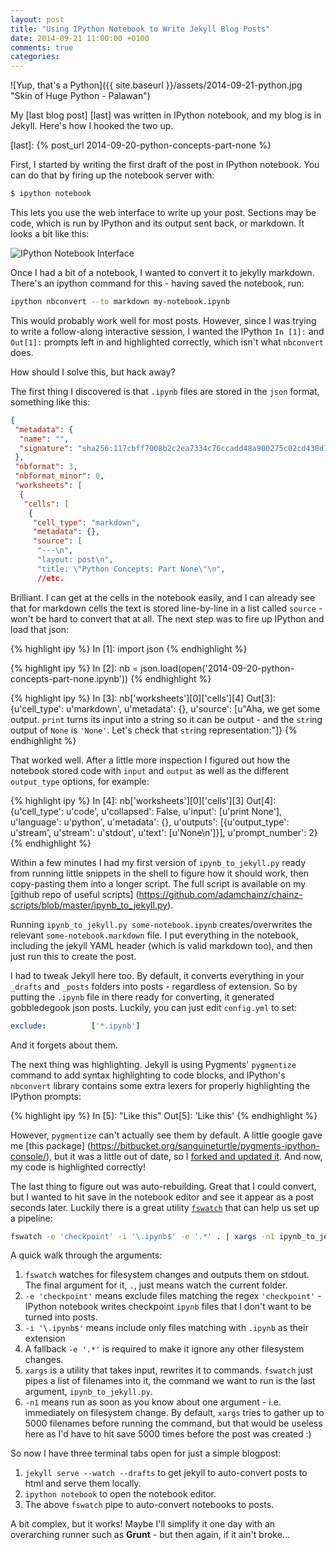 ```yaml
---
layout: post
title: "Using IPython Notebook to Write Jekyll Blog Posts"
date: 2014-09-21 11:00:00 +0100
comments: true
categories:
---
```


![Yup, that's a Python]({{ site.baseurl }}/assets/2014-09-21-python.jpg "Skin of Huge Python - Palawan")

My [last blog post] [last] was written in IPython notebook, and my blog is in Jekyll. Here's how I hooked the two up.

[last]: {% post_url 2014-09-20-python-concepts-part-none %}

First, I started by writing the first draft of the post in IPython notebook. You can do that by firing up the notebook server with:

```sh
$ ipython notebook
```

This lets you use the web interface to write up your post. Sections may be code, which is run by IPython and its output sent back, or markdown. It looks a bit like this:

<img src="{{ site.baseurl }}/assets/2014-09-21-ipython-notebook.png" class='screenshot' alt='IPython Notebook Interface'>

Once I had a bit of a notebook, I wanted to convert it to jekylly markdown. There's an ipython command for this - having saved the notebook, run:

```sh
ipython nbconvert --to markdown my-notebook.ipynb
```

This would probably work well for most posts. However, since I was trying to write a follow-along interactive session, I wanted the IPython `In [1]:` and `Out[1]:` prompts left in and highlighted correctly, which isn't what `nbconvert` does.

How should I solve this, but hack away?

The first thing I discovered is that `.ipynb` files are stored in the `json` format, something like this:

```json
{
 "metadata": {
  "name": "",
  "signature": "sha256:117cbff7008b2c2ea7334c76ccadd48a900275c02cd438d7ffd76c030fb87e0b"
 },
 "nbformat": 3,
 "nbformat_minor": 0,
 "worksheets": [
  {
   "cells": [
    {
     "cell_type": "markdown",
     "metadata": {},
     "source": [
      "---\n",
      "layout: post\n",
      "title: \"Python Concepts: Part None\"\n",
      //etc.
```

Brilliant. I can get at the cells in the notebook easily, and I can already see that for markdown cells the text is stored line-by-line in a list called `source` - won't be hard to convert that at all. The next step was to fire up IPython and load that json:

{% highlight ipy %}
In [1]: import json
{% endhighlight %}

{% highlight ipy %}
In [2]: nb = json.load(open('2014-09-20-python-concepts-part-none.ipynb'))
{% endhighlight %}

{% highlight ipy %}
In [3]: nb['worksheets'][0]['cells'][4]
Out[3]: {u'cell_type': u'markdown',
 u'metadata': {},
 u'source': [u"Aha, we get some output. `print` turns its input into a string so it can be output - and the `str`ing output of `None` is `'None'`. Let's check that `str`ing representation:"]}
{% endhighlight %}

That worked well. After a little more inspection I figured out how the notebook stored code with `input` and `output` as well as the different `output_type` options, for example:

{% highlight ipy %}
In [4]: nb['worksheets'][0]['cells'][3]
Out[4]: {u'cell_type': u'code',
 u'collapsed': False,
 u'input': [u'print None'],
 u'language': u'python',
 u'metadata': {},
 u'outputs': [{u'output_type': u'stream',
   u'stream': u'stdout',
   u'text': [u'None\n']}],
 u'prompt_number': 2}
{% endhighlight %}

Within a few minutes I had my first version of `ipynb_to_jekyll.py` ready from running little snippets in the shell to figure how it should work, then copy-pasting them into a longer script. The full script is available on my [github repo of useful scripts] (https://github.com/adamchainz/chainz-scripts/blob/master/ipynb_to_jekyll.py).

Running `ipynb_to_jekyll.py some-notebook.ipynb` creates/overwrites the relevant `some-notebook.markdown` file. I put everything in the notebook, including the jekyll YAML header (which is valid markdown too), and then just run this to create the post.

I had to tweak Jekyll here too. By default, it converts everything in your `_drafts` and `_posts` folders into posts - regardless of extension. So by putting the `.ipynb` file in there ready for converting, it generated gobbledegook json posts. Luckily, you can just edit `config.yml` to set:

```yaml
exclude:          ['*.ipynb']
```

And it forgets about them.

The next thing was highlighting. Jekyll is using Pygments' `pygmentize` command to add syntax highlighting to code blocks, and IPython's `nbconvert` library contains some extra lexers for properly highlighting the IPython prompts:

{% highlight ipy %}
In [5]: "Like this"
Out[5]: 'Like this'
{% endhighlight %}

However, `pygmentize` can't actually see them by default. A little google gave me [this package] (https://bitbucket.org/sanguineturtle/pygments-ipython-console/), but it was a little out of date, so I [forked and updated it](https://bitbucket.org/AdamChainz/pygments-ipython-console). And now, my code is highlighted correctly!

The last thing to figure out was auto-rebuilding. Great that I could convert, but I wanted to hit save in the notebook editor and see it appear as a post seconds later. Luckily there is a great utility [`fswatch`](https://github.com/emcrisostomo/fswatch) that can help us set up a pipeline:

```sh
fswatch -e 'checkpoint' -i '\.ipynb$' -e '.*' . | xargs -n1 ipynb_to_jekyll.py
```

A quick walk through the arguments:

1. `fswatch` watches for filesystem changes and outputs them on stdout. The final argument for it, `.`, just means watch the current folder.
2. `-e 'checkpoint'` means exclude files matching the regex `'checkpoint'` - IPython notebook writes checkpoint `ipynb` files that I don't want to be turned into posts.
3. `-i '\.ipynb$'` means include only files matching with `.ipynb` as their extension
4. A fallback `-e '.*'` is required to make it ignore any other filesystem changes.
5. `xargs` is a utility that takes input, rewrites it to commands. `fswatch` just pipes a list of filenames into it, the command we want to run is the last argument, `ipynb_to_jekyll.py`.
6. `-n1` means run as soon as you know about one argument - i.e. immediately on filesystem change. By default, `xargs` tries to gather up to 5000 filenames before running the command, but that would be useless here as I'd have to hit save 5000 times before the post was created :)

So now I have three terminal tabs open for just a simple blogpost:

1. `jekyll serve --watch --drafts` to get jekyll to auto-convert posts to html and serve them locally.
2. `ipython notebook` to open the notebook editor.
3. The above `fswatch` pipe to auto-convert notebooks to posts.

A bit complex, but it works! Maybe I'll simplify it one day with an overarching runner such as **Grunt** - but then again, if it ain't broke...

